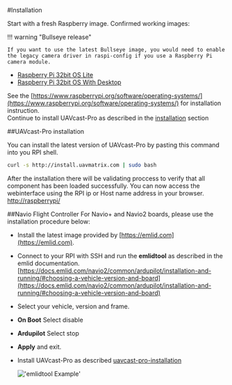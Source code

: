 #Installation

Start with a fresh Raspberry image.
Confirmed working images:

!!! warning "Bullseye release"

    If you want to use the latest Bullseye image, you would need to enable the legacy camera driver in raspi-config if you use a Raspberry Pi camera module.

- [Raspberry Pi 32bit OS Lite](https://downloads.raspberrypi.org/raspios_lite_armhf/images/raspios_lite_armhf-2021-05-28/2021-05-07-raspios-buster-armhf-lite.zip)
- [Raspberry Pi 32bit OS With Desktop](https://downloads.raspberrypi.org/raspios_armhf/images/raspios_armhf-2021-05-28/2021-05-07-raspios-buster-armhf.zip)

See the [https://www.raspberrypi.org/software/operating-systems/](https://www.raspberrypi.org/software/operating-systems/) for installation instruction. <br>
Continue to install UAVcast-Pro as described in the [installation](/installation/#uavcast-pro-installation) section

##UAVcast-Pro installation

You can install the latest version of UAVcast-Pro by pasting this command into you RPI shell.

```bash
curl -s http://install.uavmatrix.com | sudo bash
```

After the installation there will be validating proccess to verify that all component has been loaded successfully.
You can now access the webinterface using the RPI ip or Host name address in your browser. [http://raspberrypi/](http://raspberrypi/)

##Navio Flight Controller
For Navio+ and Navio2 boards, please use the installation procedure below:

- Install the latest image provided by [https://emlid.com](https://emlid.com).
- Connect to your RPI with SSH and run the **emlidtool** as described in the emlid documentation.[https://docs.emlid.com/navio2/common/ardupilot/installation-and-running/#choosing-a-vehicle-version-and-board](https://docs.emlid.com/navio2/common/ardupilot/installation-and-running/#choosing-a-vehicle-version-and-board)
- Select your vehicle, version and frame.
- **On Boot** Select disable
- **Ardupilot** Select stop
- **Apply** and exit.
- Install UAVcast-Pro as described [uavcast-pro-installation](#uavcast-pro-installation)

  !['emlidtool Example'](images/pages/installation/emlidtool.jpg)
